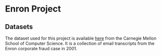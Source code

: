 # Enron Project

## Datasets

The dataset used for this project is available [here](https://www.cs.cmu.edu/~./enron/) from the Carnegie Mellon School of Computer Science. It is a collection of email transcripts from the Enron corporate fraud case in 2001.  
